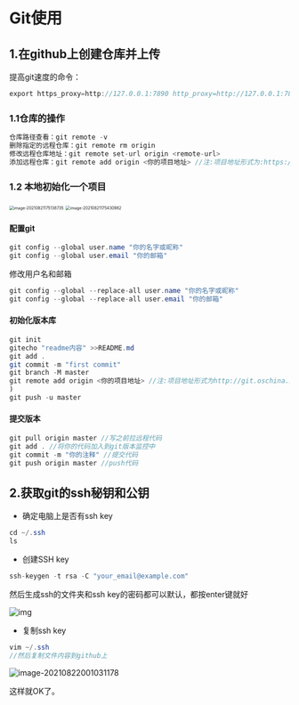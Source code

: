 # Git使用

## 1.在github上创建仓库并上传

提高git速度的命令：

```java
export https_proxy=http://127.0.0.1:7890 http_proxy=http://127.0.0.1:7890 all_proxy=socks5://127.0.0.1:7890
```

### 1.1仓库的操作

```java
仓库路径查看：git remote -v
删除指定的远程仓库：git remote rm origin
修改远程仓库地址：git remote set-url origin <remote-url>
添加远程仓库：git remote add origin <你的项目地址> //注:项目地址形式为:https://gitee.com/xxx/xxx.git或者 git@gitee.com:xxx/xxx.git
```

### 1.2 本地初始化一个项目

<img src="/Users/zhiyi/Library/Application Support/typora-user-images/image-20210821175138735.png" alt="image-20210821175138735" style="zoom:50%;" />

<img src="/Users/zhiyi/Library/Application Support/typora-user-images/image-20210821175430982.png" alt="image-20210821175430982" style="zoom:50%;" />



#### 配置git

```java
git config --global user.name "你的名字或昵称"
git config --global user.email "你的邮箱"
```

修改用户名和邮箱

```java
git config --global --replace-all user.name "你的名字或昵称"
git config --global --replace-all user.email "你的邮箱"
```



#### 初始化版本库

```java
git init 
gitecho "readme内容" >>README.md
git add .
git commit -m "first commit"
git branch -M master
git remote add origin <你的项目地址> //注:项目地址形式为http://git.oschina.net/xxx/xxx.git或者 git@git.oschina.net:xxx/xxx.git 比如(git remote add https://github.com/wangyoulang/Mynote.git
)
git push -u master
```

#### 提交版本

```java
git pull origin master //写之前拉远程代码
git add . //将你的代码加入到git版本监控中
git commit -m "你的注释" //提交代码
git push origin master //push代码
```

## 2.获取git的ssh秘钥和公钥

- 确定电脑上是否有ssh key

```java
cd ~/.ssh
ls
```

- 创建SSH key

```java
ssh-keygen -t rsa -C "your_email@example.com"
```

然后生成ssh的文件夹和ssh key的密码都可以默认，都按enter键就好

![img](https://upload-images.jianshu.io/upload_images/4395232-1f03efa406d5176f.png)

- 复制ssh key

```java
vim ~/.ssh
//然后复制文件内容到github上
```

![image-20210822001031178](C:\Users\17599\AppData\Roaming\Typora\typora-user-images\image-20210822001031178.png)

这样就OK了。
